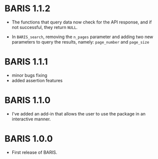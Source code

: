 # BARIS 1.1.2
* The functions that query data now check for the API response, and if not successful, they return `NULL`.

* In `BARIS_search`, removing the `n_pages` parameter and adding two new parameters to query the results, namely: `page_number` and `page_size`


# BARIS 1.1.1

* minor bugs fixing 
* added assertion features

# BARIS 1.1.0

* I've added an add-in that allows the user to use the package in an interactive manner. 

# BARIS 1.0.0

* First release of BARIS. 
